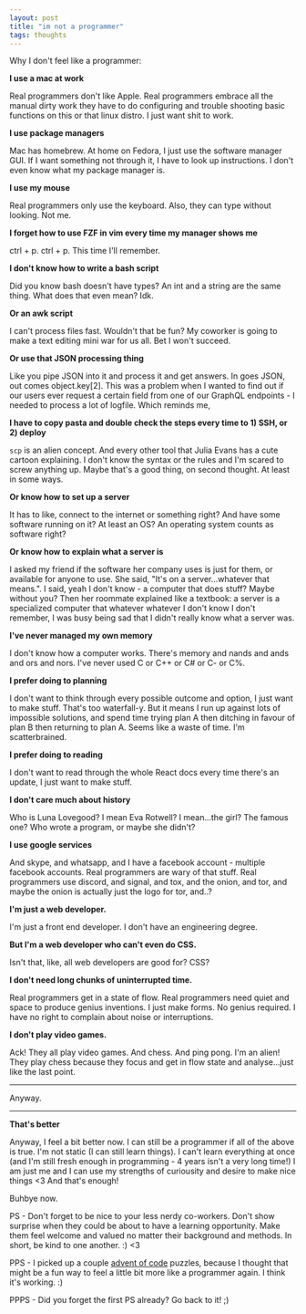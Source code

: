 ```yaml
---
layout: post
title: "im not a programmer"
tags: thoughts
---
```


Why I don't feel like a programmer:

__I use a mac at work__

Real programmers don't like Apple.
Real programmers embrace all the manual dirty work they have to do configuring and trouble shooting basic functions on this or that linux distro.
I just want shit to work.

__I use package managers__

Mac has homebrew.
At home on Fedora, I just use the software manager GUI. If I want something not through it, I have to look up instructions. I don't even know what my package manager is. <!--more-->

__I use my mouse__

Real programmers only use the keyboard.
Also, they can type without looking.
Not me.

__I forget how to use FZF in vim every time my manager shows me__

ctrl + p. ctrl + p. This time I'll remember.

__I don't know how to write a bash script__

Did you know bash doesn't have types? An int and a string are the same thing. What does that even mean? Idk.

__Or an awk script__

I can't process files fast. Wouldn't that be fun? My coworker is going to make a text editing mini war for us all. Bet I won't succeed.

__Or use that JSON processing thing__

Like you pipe JSON into it and process it and get answers. In goes JSON, out comes object.key[2]. This was a problem when I wanted to find out if our users ever request a certain field from one of our GraphQL endpoints - I needed to process a lot of logfile. Which reminds me,

__I have to copy pasta and double check the steps every time to 1) SSH, or 2) deploy__

`scp` is an alien concept. And every other tool that Julia Evans has a cute cartoon explaining. I don't know the syntax or the rules and I'm scared to screw anything up. Maybe that's a good thing, on second thought. At least in some ways.

__Or know how to set up a server__

It has to like, connect to the internet or something right? And have some software running on it? At least an OS? An operating system counts as software right?

__Or know how to explain what a server is__

I asked my friend if the software her company uses is just for them, or available for anyone to use. She said, "It's on a server...whatever that means.". I said, yeah I don't know - a computer that does stuff? Maybe without you? Then her roommate explained like a textbook: a server is a specialized computer that whatever whatever I don't know I don't remember, I was busy being sad that I didn't really know what a server was.

__I've never managed my own memory__

I don't know how a computer works. There's memory and nands and ands and ors and nors. I've never used C or C++ or C# or C- or C%.

__I prefer doing to planning__

I don't want to think through every possible outcome and option, I just want to make stuff.
That's too waterfall-y. But it means I run up against lots of impossible solutions, and spend time trying plan A then ditching in favour of plan B then returning to plan A. Seems like a waste of time. I'm scatterbrained.

__I prefer doing to reading__

I don't want to read through the whole React docs every time there's an update, I just want to make stuff.

__I don't care much about history__

Who is Luna Lovegood? I mean Eva Rotwell? I mean...the girl? The famous one? Who wrote a program, or maybe she didn't?

__I use google services__

And skype, and whatsapp, and I have a facebook account - multiple facebook accounts.
Real programmers are wary of that stuff.
Real programmers use discord, and signal, and tox, and the onion, and tor, and maybe the onion is actually just the logo for tor, and..?

__I'm just a web developer.__

I'm just a front end developer.
I don't have an engineering degree.

__But I'm a web developer who can't even do CSS.__

Isn't that, like, all web developers are good for? CSS?

__I don't need long chunks of uninterrupted time.__

Real programmers get in a state of flow.
Real programmers need quiet and space to produce genius inventions. I just make forms. No genius required.
I have no right to complain about noise or interruptions.

__I don't play video games.__

Ack! They all play video games. And chess. And ping pong. I'm an alien! They play chess because they focus and get in flow state and analyse...just like the last point.

-----------------------------

Anyway.

-----------------------------

__That's better__

Anyway, I feel a bit better now. I can still be a programmer if all of the above is true. I'm not static (I can still learn things). I can't learn everything at once (and I'm still fresh enough in programming - 4 years isn't a very long time!) I am just me and I can use my strengths of curiousity and desire to make nice things <3 And that's enough!

Buhbye now. 

PS - Don't forget to be nice to your less nerdy co-workers. Don't show surprise when they could be about to have a learning opportunity. Make them feel welcome and valued no matter their background and methods. In short, be kind to one another. :) <3

PPS - I picked up a couple [advent of code](https://adventofcode.com) puzzles, because I thought that might be a fun way to feel a little bit more like a programmer again. I think it's working. :)

PPPS - Did you forget the first PS already? Go back to it! ;)
